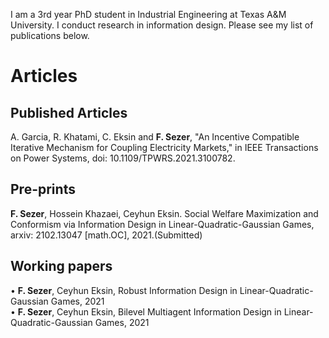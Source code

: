 
I am a 3rd year PhD student in Industrial Engineering at Texas A&M University. I conduct research in information design. Please see my list of publications below.

[](Photo.jpg)

# Articles
## Published Articles
A. Garcia, R. Khatami, C. Eksin and **F. Sezer**, "An Incentive Compatible Iterative Mechanism for Coupling Electricity Markets," in IEEE Transactions on Power Systems, doi: 10.1109/TPWRS.2021.3100782.
## Pre-prints
**F. Sezer**, Hossein Khazaei, Ceyhun Eksin. Social Welfare Maximization and Conformism via Information Design in Linear-Quadratic-Gaussian Games, arxiv: 2102.13047 [math.OC], 2021.(Submitted)
## Working papers

• **F. Sezer**, Ceyhun Eksin, Robust Information Design in Linear-Quadratic-Gaussian Games, 2021 <br />
• **F. Sezer**, Ceyhun Eksin, Bilevel Multiagent Information Design in Linear-Quadratic-Gaussian Games, 2021




